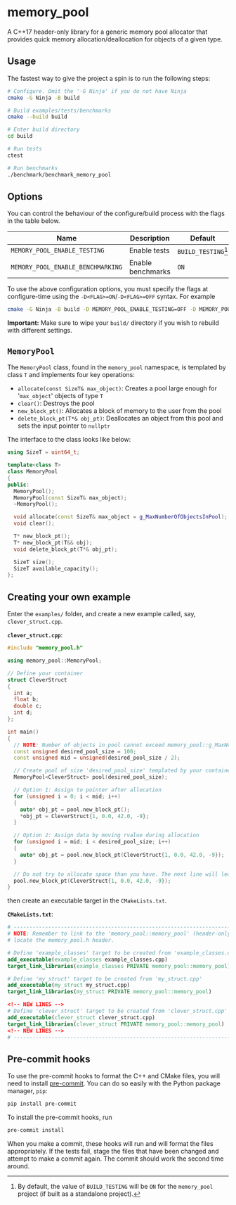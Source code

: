 # memory_pool

A C++17 header-only library for a generic memory pool allocator that provides quick memory allocation/deallocation for objects of a given type.

## Usage

The fastest way to give the project a spin is to run the following steps:

```bash
# Configure. Omit the '-G Ninja' if you do not have Ninja
cmake -G Ninja -B build

# Build examples/tests/benchmarks
cmake --build build

# Enter build directory
cd build

# Run tests
ctest 

# Run benchmarks
./benchmark/benchmark_memory_pool
```

## Options

You can control the behaviour of the configure/build process with the flags in the table below.

| Name                              | Description       | Default             |
| --------------------------------- | ----------------- | ------------------- |
| `MEMORY_POOL_ENABLE_TESTING`      | Enable tests      | `BUILD_TESTING`[^1] |
| `MEMORY_POOL_ENABLE_BENCHMARKING` | Enable benchmarks | `ON`                |

To use the above configuration options, you must specify the flags at configure-time using the `-D<FLAG>=ON`/`-D<FLAG>=OFF` syntax. For example

```bash
cmake -G Ninja -B build -D MEMORY_POOL_ENABLE_TESTING=OFF -D MEMORY_POOL_ENABLE_BENCHMARKING=OFF
```

**Important:** Make sure to wipe your `build/` directory if you wish to rebuild with different settings.

[^1]: By default, the value of `BUILD_TESTING` will be `ON` for the `memory_pool` project (if built as a standalone project).

## `MemoryPool`

The `MemoryPool` class, found in the `memory_pool` namespace, is templated by class `T` and implements four key operations:

- `allocate(const SizeT& max_object)`: Creates a pool large enough for '`max_object`' objects of type `T`
- `clear()`: Destroys the pool
- `new_block_pt()`: Allocates a block of memory to the user from the pool
- `delete_block_pt(T*& obj_pt)`: Deallocates an object from this pool and sets the input pointer to `nullptr`

The interface to the class looks like below:

```cpp
using SizeT = uint64_t;

template<class T>
class MemoryPool
{
public:
  MemoryPool();
  MemoryPool(const SizeT& max_object);
  ~MemoryPool();

  void allocate(const SizeT& max_object = g_MaxNumberOfObjectsInPool);
  void clear();

  T* new_block_pt();
  T* new_block_pt(T&& obj);
  void delete_block_pt(T*& obj_pt);

  SizeT size();
  SizeT available_capacity();
};
```

## Creating your own example

Enter the `examples/` folder, and create a new example called, say, `clever_struct.cpp`.

**`clever_struct.cpp`**:

```cpp
#include "memory_pool.h"

using memory_pool::MemoryPool;

// Define your container
struct CleverStruct
{
  int a;
  float b;
  double c;
  int d;
};

int main()
{
  // NOTE: Number of objects in pool cannot exceed memory_pool::g_MaxNumberOfObjectsInPool
  const unsigned desired_pool_size = 100;
  const unsigned mid = unsigned(desired_pool_size / 2);

  // Create pool of size 'desired_pool_size' templated by your container
  MemoryPool<CleverStruct> pool(desired_pool_size);

  // Option 1: Assign to pointer after allocation
  for (unsigned i = 0; i < mid; i++)
  {
    auto* obj_pt = pool.new_block_pt();
    *obj_pt = CleverStruct{1, 0.0, 42.0, -9};
  }

  // Option 2: Assign data by moving rvalue during allocation
  for (unsigned i = mid; i < desired_pool_size; i++)
  {
    auto* obj_pt = pool.new_block_pt(CleverStruct{1, 0.0, 42.0, -9});
  }

  // Do not try to allocate space than you have. The next line will lead to an out-of-range error
  pool.new_block_pt(CleverStruct{1, 0.0, 42.0, -9});
}
```

then create an executable target in the `CMakeLists.txt`.

**`CMakeLists.txt`**:

```cmake
# -------------------------------------------------------------------------------------------------
# NOTE: Remember to link to the 'memory_pool::memory_pool' (header-only) library to help 
# locate the memory_pool.h header.

# Define 'example_classes' target to be created from 'example_classes.cpp'
add_executable(example_classes example_classes.cpp)
target_link_libraries(example_classes PRIVATE memory_pool::memory_pool)

# Define 'my_struct' target to be created from 'my_struct.cpp'
add_executable(my_struct my_struct.cpp)
target_link_libraries(my_struct PRIVATE memory_pool::memory_pool)

<!-- NEW LINES -->
# Define 'clever_struct' target to be created from 'clever_struct.cpp'
add_executable(clever_struct clever_struct.cpp)
target_link_libraries(clever_struct PRIVATE memory_pool::memory_pool)
<!-- NEW LINES -->
# -------------------------------------------------------------------------------------------------
```

## Pre-commit hooks

To use the pre-commit hooks to format the C++ and CMake files, you will need to install [pre-commit](https://pre-commit.com). You can do so easily with the Python package manager, `pip`:

```bash
pip install pre-commit
```

To install the pre-commit hooks, run

```bash
pre-commit install
```

When you make a commit, these hooks will run and will format the files appropriately. If the tests fail, stage the files that have been changed and attempt to make a commit again. The commit should work the second time around.